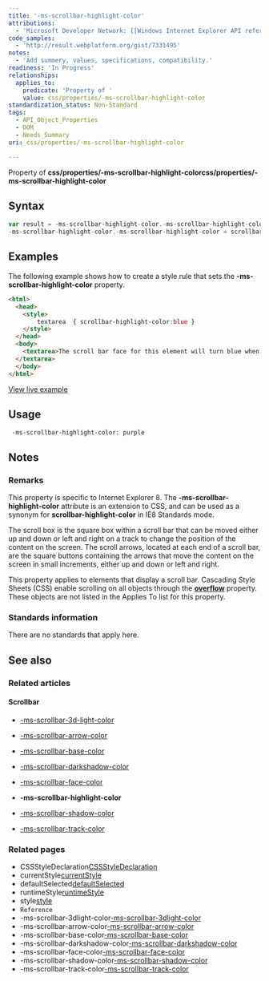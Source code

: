 ```yaml
---
title: '-ms-scrollbar-highlight-color'
attributions:
  - 'Microsoft Developer Network: [[Windows Internet Explorer API reference](http://msdn.microsoft.com/en-us/library/ie/hh828809%28v=vs.85%29.aspx) Article]'
code_samples:
  - 'http://result.webplatform.org/gist/7331495'
notes:
  - 'Add summery, values, specifications, compatibility.'
readiness: 'In Progress'
relationships:
  applies_to:
    predicate: 'Property of '
    value: css/properties/-ms-scrollbar-highlight-color
standardization_status: Non-Standard
tags:
  - API_Object_Properties
  - DOM
  - Needs_Summary
uri: css/properties/-ms-scrollbar-highlight-color

---
```

Property of **css/properties/-ms-scrollbar-highlight-colorcss/properties/-ms-scrollbar-highlight-color**

## Syntax

``` js
var result = -ms-scrollbar-highlight-color.-ms-scrollbar-highlight-color;
-ms-scrollbar-highlight-color.-ms-scrollbar-highlight-color = scrollbar-highlight-color:blue;
```

## Examples

The following example shows how to create a style rule that sets the **-ms-scrollbar-highlight-color** property.

``` html
<html>
  <head>
    <style>
        textarea  { scrollbar-highlight-color:blue }
    </style>
  </head>
  <body>
    <textarea>The scroll bar face for this element will turn blue when a scroll bar button is pressed.
  </textarea>
  </body>
</html>
```

[View live example](http://result.webplatform.org/gist/7331495)

## Usage

     -ms-scrollbar-highlight-color: purple

## Notes

### Remarks

This property is specific to Internet Explorer 8. The **-ms-scrollbar-highlight-color** attribute is an extension to CSS, and can be used as a synonym for **scrollbar-highlight-color** in IE8 Standards mode.

The scroll box is the square box within a scroll bar that can be moved either up and down or left and right on a track to change the position of the content on the screen. The scroll arrows, located at each end of a scroll bar, are the square buttons containing the arrows that move the content on the screen in small increments, either up and down or left and right.

This property applies to elements that display a scroll bar. Cascading Style Sheets (CSS) enable scrolling on all objects through the [**overflow**](/css/properties/overflow) property. These objects are not listed in the Applies To list for this property.

### Standards information

There are no standards that apply here.

## See also

### Related articles

#### Scrollbar

-   [-ms-scrollbar-3d-light-color](/css/properties/-ms-scrollbar-3d-light-color)

-   [-ms-scrollbar-arrow-color](/css/properties/-ms-scrollbar-arrow-color)

-   [-ms-scrollbar-base-color](/css/properties/-ms-scrollbar-base-color)

-   [-ms-scrollbar-darkshadow-color](/css/properties/-ms-scrollbar-darkshadow-color)

-   [-ms-scrollbar-face-color](/css/properties/-ms-scrollbar-face-color)

-   **-ms-scrollbar-highlight-color**

-   [-ms-scrollbar-shadow-color](/css/properties/-ms-scrollbar-shadow-color)

-   [-ms-scrollbar-track-color](/css/properties/-ms-scrollbar-track-color)

### Related pages

-   CSSStyleDeclaration[CSSStyleDeclaration](/css/cssom/CSSStyleDeclaration/CSSStyleDeclaration)
-   currentStyle[currentStyle](/css/cssom/currentStyle)
-   defaultSelected[defaultSelected](/dom/HTMLOptionElement/defaultSelected)
-   runtimeStyle[runtimeStyle](/css/cssom/runtimeStyle)
-   style[style](/css/cssom/style)
-   `Reference`
-   -ms-scrollbar-3dlight-color[-ms-scrollbar-3dlight-color](/css/properties/-ms-scrollbar-3d-light-color)
-   -ms-scrollbar-arrow-color[-ms-scrollbar-arrow-color](/css/properties/-ms-scrollbar-arrow-color)
-   -ms-scrollbar-base-color[-ms-scrollbar-base-color](/css/properties/-ms-scrollbar-base-color)
-   -ms-scrollbar-darkshadow-color[-ms-scrollbar-darkshadow-color](/css/properties/-ms-scrollbar-darkshadow-color)
-   -ms-scrollbar-face-color[-ms-scrollbar-face-color](/css/properties/-ms-scrollbar-face-color)
-   -ms-scrollbar-shadow-color[-ms-scrollbar-shadow-color](/css/properties/-ms-scrollbar-shadow-color)
-   -ms-scrollbar-track-color[-ms-scrollbar-track-color](/css/properties/-ms-scrollbar-track-color)
